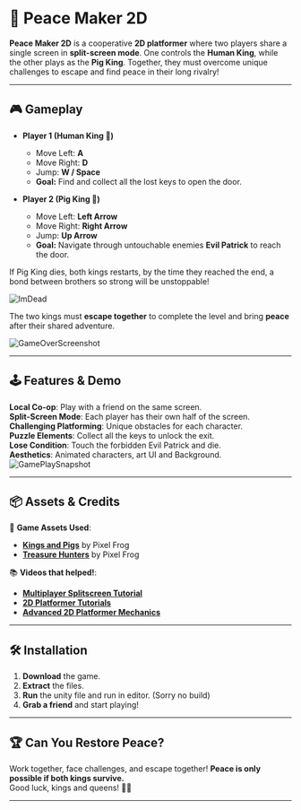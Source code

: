 # 🏰 Peace Maker 2D  

**Peace Maker 2D** is a cooperative **2D platformer** where two players share a single screen in **split-screen mode**. One controls the **Human King**, while the other plays as the **Pig King**. Together, they must overcome unique challenges to escape and find peace in their long rivalry!  

---

## 🎮 Gameplay  

- **Player 1 (Human King 👑)**  
  - Move Left: **A**  
  - Move Right: **D**  
  - Jump: **W / Space**  
  - **Goal:** Find and collect all the lost keys to open the door.  

- **Player 2 (Pig King 🐷)**  
  - Move Left: **Left Arrow**  
  - Move Right: **Right Arrow**  
  - Jump: **Up Arrow**  
  - **Goal:** Navigate through untouchable enemies **Evil Patrick** to reach the door.
    
If Pig King dies, both kings restarts, by the time they reached the end, a bond between brothers so strong will be unstoppable! 

![ImDead](https://github.com/user-attachments/assets/82044f12-9a04-4a2a-8880-8a98108c8653)

The two kings must **escape together** to complete the level and bring **peace** after their shared adventure.  

![GameOverScreenshot](https://github.com/user-attachments/assets/73745b31-a7c7-45d8-93e4-9e45aac7171f)


---

## 🕹️ Features & Demo 

 **Local Co-op**: Play with a friend on the same screen.  
 **Split-Screen Mode**: Each player has their own half of the screen.  
 **Challenging Platforming**: Unique obstacles for each character.  
 **Puzzle Elements**: Collect all the keys to unlock the exit.    
 **Lose Condition**: Touch the forbidden Evil Patrick and die.  
 **Aesthetics**: Animated characters, art UI and Background.   
![GamePlaySnapshot](https://github.com/user-attachments/assets/8edbb2c8-b655-48be-90e5-83e58e77552d)

---

## 📦 Assets & Credits  

🎨 **Game Assets Used**:  
- **[Kings and Pigs](https://pixelfrog-assets.itch.io/kings-and-pigs)** by Pixel Frog  
- **[Treasure Hunters](https://pixelfrog-assets.itch.io/treasure-hunters)** by Pixel Frog

  
📚 **Videos that helped!**:  
- **[Multiplayer Splitscreen Tutorial](https://www.youtube.com/watch?v=rw2VKAdTdgQ)**  
- **[2D Platformer Tutorials](https://www.youtube.com/playlist?list=PLaaFfzxy_80EWnrTHyUkkIy6mJrhwGYN0)**  
- **[Advanced 2D Platformer Mechanics](https://www.youtube.com/watch?v=g83_gwEO0kM&t=432s)**  

---

## 🛠️ Installation  

1. **Download** the game.  
2. **Extract** the files.  
3. **Run** the unity file and run in editor. (Sorry no build)
4. **Grab a friend** and start playing!  

---

## 🏆 Can You Restore Peace?  

Work together, face challenges, and escape together! **Peace is only possible if both kings survive.**  
Good luck, kings and queens! 🏰✨  

---

